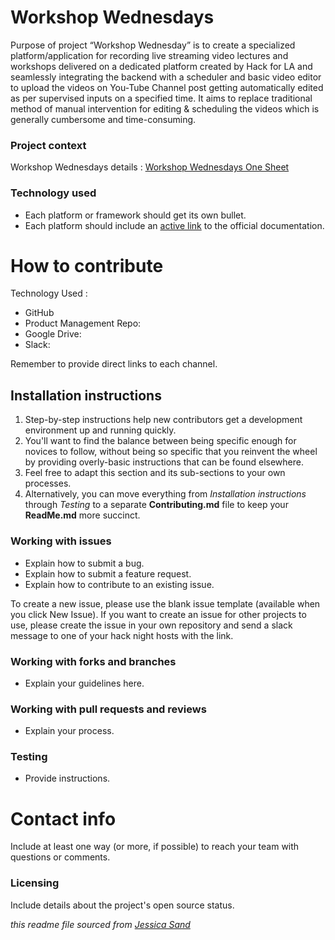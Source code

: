 # Workshop Wednesdays

Purpose of project “Workshop Wednesday” is to create a specialized platform/application for recording live streaming video lectures and workshops delivered on a dedicated platform created by Hack for LA and seamlessly integrating the backend with a scheduler and basic video editor to upload the videos on You-Tube Channel post getting automatically edited as per supervised inputs on a specified time. It aims to replace traditional method of manual intervention for editing & scheduling the videos which is generally cumbersome and time-consuming.



### Project context

Workshop Wednesdays details : [Workshop Wednesdays One Sheet](https://docs.google.com/document/d/1zA80t5NDyd4i7Mb5IMQNyCSI0hSoAY8SocbEVi3fI4A/edit?usp=sharing) 

### Technology used

- Each platform or framework should get its own bullet.
- Each platform should include an [active link](#) to the official documentation.



# How to contribute
Technology Used :
- GitHub
- Product Management Repo:
- Google Drive: 
- Slack: 

Remember to provide direct links to each channel.



## Installation instructions

1. Step-by-step instructions help new contributors get a development environment up and running quickly.
2. You'll want to find the balance between being specific enough for novices to follow, without being so specific that you reinvent the wheel by providing overly-basic instructions that can be found elsewhere.
3. Feel free to adapt this section and its sub-sections to your own processes.
4. Alternatively, you can move everything from *Installation instructions* through *Testing* to a separate **Contributing.md** file to keep your **ReadMe.md** more succinct.


### Working with issues

- Explain how to submit a bug.
- Explain how to submit a feature request.
- Explain how to contribute to an existing issue.

To create a new issue, please use the blank issue template (available when you click New Issue).  If you want to create an issue for other projects to use, please create the issue in your own repository and send a slack message to one of your hack night hosts with the link.


### Working with forks and branches

- Explain your guidelines here.


### Working with pull requests and reviews

- Explain your process.


### Testing

- Provide instructions.



# Contact info

Include at least one way (or more, if possible) to reach your team with questions or comments.


### Licensing

Include details about the project's open source status.

*this readme file sourced from [Jessica Sand](http://jessicasand.com/other-stuff/just-enough-docs/)*
